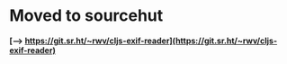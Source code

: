 # Moved to sourcehut

**[--> https://git.sr.ht/~rwv/cljs-exif-reader](https://git.sr.ht/~rwv/cljs-exif-reader)**
